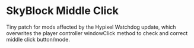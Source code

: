 # SkyBlock Middle Click

Tiny patch for mods affected by the Hypixel Watchdog update, which overwrites the player controller windowClick method to check and correct middle click button/mode.
